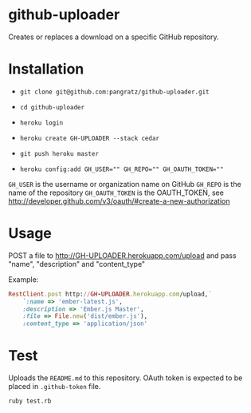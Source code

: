 github-uploader
===============

Creates or replaces a download on a specific GitHub repository.

# Installation

* `git clone git@github.com:pangratz/github-uploader.git`
* `cd github-uploader`

* `heroku login`
* `heroku create GH-UPLOADER --stack cedar`
* `git push heroku master`
* `heroku config:add GH_USER="" GH_REPO="" GH_OAUTH_TOKEN=""`

`GH_USER` is the username or organization name on GitHub
`GH_REPO` is the name of the repository
`GH_OAUTH_TOKEN` is the OAUTH_TOKEN, see http://developer.github.com/v3/oauth/#create-a-new-authorization

# Usage

POST a file to http://GH-UPLOADER.herokuapp.com/upload and pass "name", "description" and "content_type"

Example:

```ruby
RestClient.post http://GH-UPLOADER.herokuapp.com/upload,`
	`:name => 'ember-latest.js',
	:description => 'Ember.js Master',
	:file => File.new('dist/ember.js'),
	:content_type => 'application/json'
```

# Test

Uploads the `README.md` to this repository. OAuth token is expected to be placed in `.github-token` file.

`ruby test.rb`